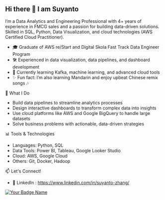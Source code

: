## Hi there 👋 I am Suyanto
I’m a Data Analytics and Engineering Professional with 4+ years of experience in FMCG sales and a passion for building data-driven solutions. Skilled in SQL, Python, Data Visualization, and cloud technologies (AWS Certified Cloud Practitioner).

- 🎓 Graduate of AWS re/Start and Digital Skola Fast Track Data Engineer Program
- 🛠️ Experienced in data visualization, data pipelines, and dashboard development
- 🌱 Currently learning Kafka, machine learning, and advanced cloud tools
- ✨ Fun fact: I’m also learning Mandarin and enjoy upbeat Chinese remix songs 🎶

💼 What I Do
- Build data pipelines to streamline analytics processes
- Design interactive dashboards to transform complex data into insights
- Use cloud platforms like AWS and Google BigQuery to handle large datasets
- Solve business problems with actionable, data-driven strategies

📊 Tools & Technologies
- Languages: Python, SQL
- Data Tools: Power BI, Tableau, Google Looker Studio
- Cloud: AWS, Google Cloud
- Others: Git, Docker, Hadoop

📫 Let's Connect!
- 💼 LinkedIn : https://www.linkedin.com/in/suyanto-zhang/

[![Your Badge Name](https://www.credly.com/badges/YOUR-BADGE-ID/image)](https://www.credly.com/badges/YOUR-BADGE-ID)

<!--
**Yuandro/Yuandro** is a ✨ _special_ ✨ repository because its `README.md` (this file) appears on your GitHub profile.

Here are some ideas to get you started:

- 🔭 I’m currently working on ...
- 🌱 I’m currently learning ...
- 👯 I’m looking to collaborate on ...
- 🤔 I’m looking for help with ...
- 💬 Ask me about ...
- 📫 How to reach me: ...
- 😄 Pronouns: ...
- ⚡ Fun fact: ...
-->
